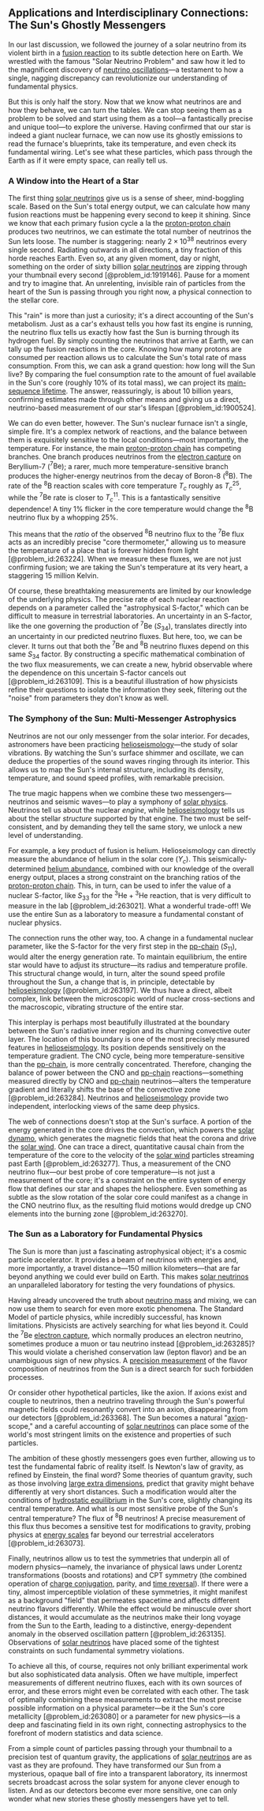 ## Applications and Interdisciplinary Connections: The Sun's Ghostly Messengers

In our last discussion, we followed the journey of a solar neutrino from its violent birth in a [fusion reaction](@article_id:159061) to its subtle detection here on Earth. We wrestled with the famous "Solar Neutrino Problem" and saw how it led to the magnificent discovery of [neutrino oscillations](@article_id:150800)—a testament to how a single, nagging discrepancy can revolutionize our understanding of fundamental physics.

But this is only half the story. Now that we know what neutrinos are and how they behave, we can turn the tables. We can stop seeing them as a problem to be solved and start using them as a tool—a fantastically precise and unique tool—to explore the universe. Having confirmed that our star is indeed a giant nuclear furnace, we can now use its ghostly emissions to read the furnace's blueprints, take its temperature, and even check its fundamental wiring. Let's see what these particles, which pass through the Earth as if it were empty space, can really tell us.

### A Window into the Heart of a Star

The first thing [solar neutrinos](@article_id:160236) give us is a sense of sheer, mind-boggling scale. Based on the Sun's total energy output, we can calculate how many fusion reactions must be happening every second to keep it shining. Since we know that each primary fusion cycle a la the [proton-proton chain](@article_id:160156) produces two neutrinos, we can estimate the total number of neutrinos the Sun lets loose. The number is staggering: nearly $2 \times 10^{38}$ neutrinos every single second. Radiating outwards in all directions, a tiny fraction of this horde reaches Earth. Even so, at any given moment, day or night, something on the order of sixty billion [solar neutrinos](@article_id:160236) are zipping through your thumbnail every second [@problem_id:1919146]. Pause for a moment and try to imagine that. An unrelenting, invisible rain of particles from the heart of the Sun is passing through you right now, a physical connection to the stellar core.

This "rain" is more than just a curiosity; it's a direct accounting of the Sun's metabolism. Just as a car's exhaust tells you how fast its engine is running, the neutrino flux tells us exactly how fast the Sun is burning through its hydrogen fuel. By simply counting the neutrinos that arrive at Earth, we can tally up the fusion reactions in the core. Knowing how many protons are consumed per reaction allows us to calculate the Sun's total rate of mass consumption. From this, we can ask a grand question: how long will the Sun live? By comparing the fuel consumption rate to the amount of fuel available in the Sun's core (roughly 10% of its total mass), we can project its [main-sequence lifetime](@article_id:160304). The answer, reassuringly, is about 10 billion years, confirming estimates made through other means and giving us a direct, neutrino-based measurement of our star's lifespan [@problem_id:1900524].

We can do even better, however. The Sun's nuclear furnace isn't a single, simple fire. It's a complex network of reactions, and the balance between them is exquisitely sensitive to the local conditions—most importantly, the temperature. For instance, the main [proton-proton chain](@article_id:160156) has competing branches. One branch produces neutrinos from the [electron capture](@article_id:158135) on Beryllium-7 ($^{7}\text{Be}$); a rarer, much more temperature-sensitive branch produces the higher-energy neutrinos from the decay of Boron-8 ($^{8}\text{B}$). The rate of the $^{8}\text{B}$ reaction scales with core temperature $T_c$ roughly as $T_c^{25}$, while the $^{7}\text{Be}$ rate is closer to $T_c^{11}$. This is a fantastically sensitive dependence! A tiny 1% flicker in the core temperature would change the $^{8}\text{B}$ neutrino flux by a whopping 25%.

This means that the *ratio* of the observed $^{8}\text{B}$ neutrino flux to the $^{7}\text{Be}$ flux acts as an incredibly precise "core thermometer," allowing us to measure the temperature of a place that is forever hidden from light [@problem_id:263224]. When we measure these fluxes, we are not just confirming fusion; we are taking the Sun's temperature at its very heart, a staggering 15 million Kelvin.

Of course, these breathtaking measurements are limited by our knowledge of the underlying physics. The precise rate of each nuclear reaction depends on a parameter called the "astrophysical S-factor," which can be difficult to measure in terrestrial laboratories. An uncertainty in an S-factor, like the one governing the production of $^{7}\text{Be}$ ($S_{34}$), translates directly into an uncertainty in our predicted neutrino fluxes. But here, too, we can be clever. It turns out that both the $^{7}\text{Be}$ and $^{8}\text{B}$ neutrino fluxes depend on this same $S_{34}$ factor. By constructing a specific mathematical combination of the two flux measurements, we can create a new, hybrid observable where the dependence on this uncertain S-factor cancels out [@problem_id:263109]. This is a beautiful illustration of how physicists refine their questions to isolate the information they seek, filtering out the "noise" from parameters they don't know as well.

### The Symphony of the Sun: Multi-Messenger Astrophysics

Neutrinos are not our only messenger from the solar interior. For decades, astronomers have been practicing [helioseismology](@article_id:139817)—the study of solar vibrations. By watching the Sun's surface shimmer and oscillate, we can deduce the properties of the sound waves ringing through its interior. This allows us to map the Sun's internal structure, including its density, temperature, and sound speed profiles, with remarkable precision.

The true magic happens when we combine these two messengers—neutrinos and seismic waves—to play a symphony of [solar physics](@article_id:186635). Neutrinos tell us about the nuclear *engine*, while [helioseismology](@article_id:139817) tells us about the stellar *structure* supported by that engine. The two must be self-consistent, and by demanding they tell the same story, we unlock a new level of understanding.

For example, a key product of fusion is helium. Helioseismology can directly measure the abundance of helium in the solar core ($Y_c$). This seismically-determined [helium abundance](@article_id:157988), combined with our knowledge of the overall energy output, places a strong constraint on the branching ratios of the [proton-proton chain](@article_id:160156). This, in turn, can be used to infer the value of a nuclear S-factor, like $S_{33}$ for the $^{3}\text{He} + {}^{3}\text{He}$ reaction, that is very difficult to measure in the lab [@problem_id:263021]. What a wonderful trade-off! We use the entire Sun as a laboratory to measure a fundamental constant of nuclear physics.

The connection runs the other way, too. A change in a fundamental nuclear parameter, like the S-factor for the very first step in the [pp-chain](@article_id:157106) ($S_{11}$), would alter the energy generation rate. To maintain equilibrium, the entire star would have to adjust its structure—its radius and temperature profile. This structural change would, in turn, alter the sound speed profile throughout the Sun, a change that is, in principle, detectable by [helioseismology](@article_id:139817) [@problem_id:263197]. We thus have a direct, albeit complex, link between the microscopic world of nuclear cross-sections and the macroscopic, vibrating structure of the entire star.

This interplay is perhaps most beautifully illustrated at the boundary between the Sun's radiative inner region and its churning convective outer layer. The location of this boundary is one of the most precisely measured features in [helioseismology](@article_id:139817). Its position depends sensitively on the temperature gradient. The CNO cycle, being more temperature-sensitive than the [pp-chain](@article_id:157106), is more centrally concentrated. Therefore, changing the balance of power between the CNO and [pp-chain](@article_id:157106) reactions—something measured directly by CNO and [pp-chain](@article_id:157106) neutrinos—alters the temperature gradient and literally shifts the base of the convective zone [@problem_id:263284]. Neutrinos and [helioseismology](@article_id:139817) provide two independent, interlocking views of the same deep physics.

The web of connections doesn't stop at the Sun's surface. A portion of the energy generated in the core drives the convection, which powers the [solar dynamo](@article_id:186871), which generates the magnetic fields that heat the corona and drive the [solar wind](@article_id:194084). One can trace a direct, quantitative causal chain from the temperature of the core to the velocity of the [solar wind](@article_id:194084) particles streaming past Earth [@problem_id:263277]. Thus, a measurement of the CNO neutrino flux—our best probe of core temperature—is not just a measurement of the core; it's a constraint on the entire system of energy flow that defines our star and shapes the heliosphere. Even something as subtle as the slow rotation of the solar core could manifest as a change in the CNO neutrino flux, as the resulting fluid motions would dredge up CNO elements into the burning zone [@problem_id:263270].

### The Sun as a Laboratory for Fundamental Physics

The Sun is more than just a fascinating astrophysical object; it's a cosmic particle accelerator. It provides a beam of neutrinos with energies and, more importantly, a travel distance—150 million kilometers—that are far beyond anything we could ever build on Earth. This makes [solar neutrinos](@article_id:160236) an unparalleled laboratory for testing the very foundations of physics.

Having already uncovered the truth about [neutrino mass](@article_id:149099) and mixing, we can now use them to search for even more exotic phenomena. The Standard Model of particle physics, while incredibly successful, has known limitations. Physicists are actively searching for what lies beyond it. Could the $^{7}\text{Be}$ [electron capture](@article_id:158135), which normally produces an electron neutrino, sometimes produce a muon or tau neutrino instead [@problem_id:263285]? This would violate a cherished conservation law (lepton flavor) and be an unambiguous sign of new physics. A [precision measurement](@article_id:145057) of the flavor composition of neutrinos from the Sun is a direct search for such forbidden processes.

Or consider other hypothetical particles, like the axion. If axions exist and couple to neutrinos, then a neutrino traveling through the Sun's powerful magnetic fields could resonantly convert into an axion, disappearing from our detectors [@problem_id:263368]. The Sun becomes a natural "[axion](@article_id:156014)-scope," and a careful accounting of [solar neutrinos](@article_id:160236) can place some of the world's most stringent limits on the existence and properties of such particles.

The ambition of these ghostly messengers goes even further, allowing us to test the fundamental fabric of reality itself. Is Newton's law of gravity, as refined by Einstein, the final word? Some theories of quantum gravity, such as those involving [large extra dimensions](@article_id:160794), predict that gravity might behave differently at very short distances. Such a modification would alter the conditions of [hydrostatic equilibrium](@article_id:146252) in the Sun's core, slightly changing its central temperature. And what is our most sensitive probe of the Sun's central temperature? The flux of $^{8}\text{B}$ neutrinos! A precise measurement of this flux thus becomes a sensitive test for modifications to gravity, probing physics at [energy scales](@article_id:195707) far beyond our terrestrial accelerators [@problem_id:263073].

Finally, neutrinos allow us to test the symmetries that underpin all of modern physics—namely, the invariance of physical laws under Lorentz transformations (boosts and rotations) and CPT symmetry (the combined operation of [charge conjugation](@article_id:157784), parity, and [time reversal](@article_id:159424)). If there were a tiny, almost imperceptible violation of these symmetries, it might manifest as a background "field" that permeates spacetime and affects different neutrino flavors differently. While the effect would be minuscule over short distances, it would accumulate as the neutrinos make their long voyage from the Sun to the Earth, leading to a distinctive, energy-dependent anomaly in the observed oscillation pattern [@problem_id:263135]. Observations of [solar neutrinos](@article_id:160236) have placed some of the tightest constraints on such fundamental symmetry violations.

To achieve all this, of course, requires not only brilliant experimental work but also sophisticated data analysis. Often we have multiple, imperfect measurements of different neutrino fluxes, each with its own sources of error, and these errors might even be correlated with each other. The task of optimally combining these measurements to extract the most precise possible information on a physical parameter—be it the Sun's core metallicity [@problem_id:263080] or a parameter for new physics—is a deep and fascinating field in its own right, connecting astrophysics to the forefront of modern statistics and data science.

From a simple count of particles passing through your thumbnail to a precision test of quantum gravity, the applications of [solar neutrinos](@article_id:160236) are as vast as they are profound. They have transformed our Sun from a mysterious, opaque ball of fire into a transparent laboratory, its innermost secrets broadcast across the solar system for anyone clever enough to listen. And as our detectors become ever more sensitive, one can only wonder what new stories these ghostly messengers have yet to tell.
